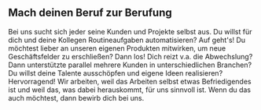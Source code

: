 ## Mach deinen Beruf zur Berufung

Bei uns sucht sich jeder seine Kunden und Projekte selbst aus. Du willst für dich und deine Kollegen Routineaufgaben automatisieren? Auf geht's! Du möchtest lieber an unseren eigenen Produkten mitwirken, um neue Geschäftsfelder zu erschließen? Dann los! Dich reizt v.a. die Abwechslung? Dann unterstützte parallel mehrere Kunden in unterschiedlichen Branchen? Du willst deine Talente ausschöpfen und eigene Ideen realisieren? Hervorragend! Wir arbeiten, weil das Arbeiten selbst etwas Befriedigendes ist und weil das, was dabei herauskommt, für uns sinnvoll ist. Wenn du das auch möchtest, dann bewirb dich bei uns.
